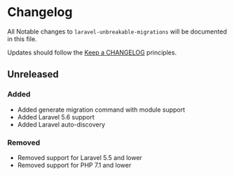 # Changelog

All Notable changes to `laravel-unbreakable-migrations` will be documented in this file.

Updates should follow the [Keep a CHANGELOG](http://keepachangelog.com/) principles.

## Unreleased

### Added

- Added generate migration command with module support
- Added Laravel 5.6 support
- Added Laravel auto-discovery

### Removed

- Removed support for Laravel 5.5 and lower
- Removed support for PHP 7.1 and lower
